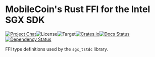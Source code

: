 # MobileCoin's Rust FFI for the Intel SGX SDK

[![Project Chat][chat-image]][chat-link]<!--
-->![License][license-image]<!--
-->![Target][target-image]<!--
-->[![Crates.io][crate-image]][crate-link]<!--
-->[![Docs Status][docs-image]][docs-link]<!--
-->[![Dependency Status][deps-image]][deps-link]

FFI type definitions used by the `sgx_tstdc` library.

[chat-image]: https://img.shields.io/discord/844353360348971068?style=flat-square
[chat-link]: https://mobilecoin.chat
[license-image]: https://img.shields.io/crates/l/mc-sgx-tstdc-sys-types?style=flat-square
[target-image]: https://img.shields.io/badge/target-any-brightgreen?style=flat-square
[crate-image]: https://img.shields.io/crates/v/mc-sgx-tstdc-sys-types.svg?style=flat-square
[crate-link]: https://crates.io/crates/mc-sgx-tstdc-sys-types
[docs-image]: https://img.shields.io/docsrs/mc-sgx-tstdc-sys-types?style=flat-square
[docs-link]: https://docs.rs/crate/mc-sgx-tstdc-sys-types
[deps-image]: https://deps.rs/crate/mc-sgx-tstdc-sys-types/0.7.2/status.svg?style=flat-square
[deps-link]: https://deps.rs/crate/mc-sgx-tstdc-sys-types/0.7.2
